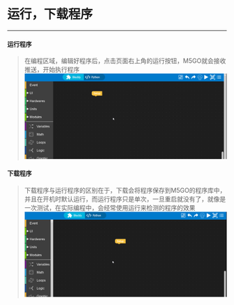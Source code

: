 # 运行，下载程序
______________________
#### 运行程序
>在编程区域，编辑好程序后，点击页面右上角的运行按钮，M5GO就会接收推送，开始执行程序
![Run_program](/image/base/Run_program.gif)
    
#### 下载程序
>下载程序与运行程序的区别在于，下载会将程序保存到M5GO的程序库中，并且在开机时默认运行，而运行程序只是单次，一旦重启就没有了，就像是一次测试，在实际编程中，会经常使用运行来检测的程序的效果
![DL_program](/image/base/DL_program.gif)

